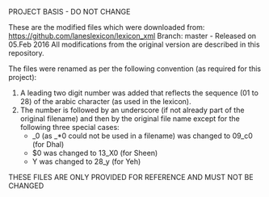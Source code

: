 PROJECT BASIS - DO NOT CHANGE

These are the modified files which were downloaded from: 
https://github.com/laneslexicon/lexicon_xml
Branch: master - Released on 05.Feb 2016
All modifications from the original version are described in this repository.

The files were renamed as per the following convention (as required for this project):
1. A leading two digit number was added that reflects the sequence (01 to 28) of the arabic character (as used in the lexicon).
2. The number is followed by an underscore (if not already part of the original filename) 
	and then by the original file name except for the following three special cases:
	- 	_0 (as _*0 could not be used in a filename) was changed to 09_c0 (for Dhal)
	- 	$0 was changed to 13_X0 (for Sheen)
	- 	Y was changed to 28_y (for Yeh)

THESE FILES ARE ONLY PROVIDED FOR REFERENCE AND MUST NOT BE CHANGED